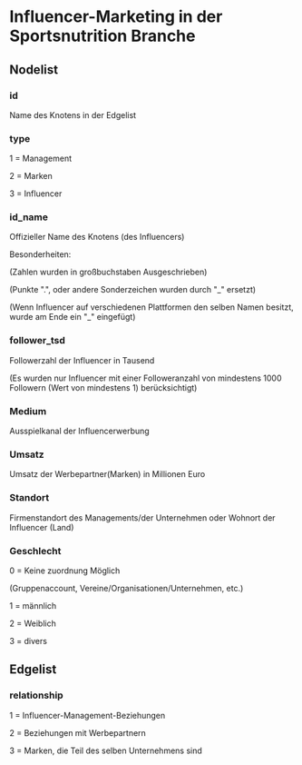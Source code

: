 # Influencer-Marketing in der Sportsnutrition Branche

## Nodelist


### id
Name des Knotens in der Edgelist


### type
1 = Management

2 = Marken

3 = Influencer

### id_name
Offizieller Name des Knotens (des Influencers)

Besonderheiten:

(Zahlen wurden in großbuchstaben Ausgeschrieben)

(Punkte ".", oder andere Sonderzeichen wurden durch "_" ersetzt)

(Wenn Influencer auf verschiedenen Plattformen den selben Namen besitzt, wurde am Ende ein "_" eingefügt)


### follower_tsd
Followerzahl der Influencer in Tausend

(Es wurden nur Influencer mit einer Followeranzahl von mindestens 1000 Followern (Wert von mindestens 1) berücksichtigt)


### Medium
Ausspielkanal der Influencerwerbung


### Umsatz
Umsatz der Werbepartner(Marken) in Millionen Euro


### Standort
Firmenstandort des Managements/der Unternehmen oder Wohnort der Influencer (Land)


### Geschlecht
0 = Keine zuordnung Möglich

(Gruppenaccount, Vereine/Organisationen/Unternehmen, etc.)

1 = männlich

2 = Weiblich

3 = divers


## Edgelist


### relationship
1 = Influencer-Management-Beziehungen

2 = Beziehungen mit Werbepartnern

3 = Marken, die Teil des selben Unternehmens sind
